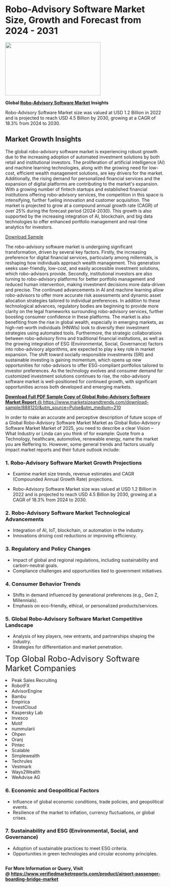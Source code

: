 <H1>Robo-Advisory Software Market Size, Growth and Forecast from 2024 - 2031</H1><img class="aligncenter size-medium wp-image-584254" src="https://thirdeyenews.in/wp-content/uploads/2024/09/Global-Market-Research-300x168.jpeg" alt="" width="300" height="168" /><p><strong>Global&nbsp;<a href="https://www.marketsizeandtrends.com/download-sample/888120/&amp;utm_source=Pulse&amp;utm_medium=210">Robo-Advisory Software Market</a> Insights</strong></p><p>Robo-Advisory Software Market size was valued at USD 1.2 Billion in 2022 and is projected to reach USD 4.5 Billion by 2030, growing at a CAGR of 18.3% from 2024 to 2030.</p><p><h2>Market Growth Insights</h2> <p>The global robo-advisory software market is experiencing robust growth due to the increasing adoption of automated investment solutions by both retail and institutional investors. The proliferation of artificial intelligence (AI) and machine learning technologies, along with the growing need for low-cost, efficient wealth management solutions, are key drivers for the market. Additionally, the rising demand for personalized financial services and the expansion of digital platforms are contributing to the market's expansion. With a growing number of fintech startups and established financial institutions offering robo-advisory services, the competition in this space is intensifying, further fueling innovation and customer acquisition. The market is projected to grow at a compound annual growth rate (CAGR) of over 25% during the forecast period (2024-2030). This growth is also supported by the increasing integration of AI, blockchain, and big data technologies to offer enhanced portfolio management and real-time analytics for investors.</p> <p><a href="#">Download Sample</a></p> <p>The robo-advisory software market is undergoing significant transformation, driven by several key factors. Firstly, the increasing preference for digital financial services, particularly among millennials, is reshaping how individuals approach wealth management. This generation seeks user-friendly, low-cost, and easily accessible investment solutions, which robo-advisors provide. Secondly, institutional investors are also turning to robo-advisory platforms for better portfolio management and reduced human intervention, making investment decisions more data-driven and precise. The continued advancements in AI and machine learning allow robo-advisors to offer more accurate risk assessments and dynamic asset allocation strategies tailored to individual preferences. In addition to these technological advances, regulatory bodies are beginning to provide more clarity on the legal frameworks surrounding robo-advisory services, further boosting consumer confidence in these platforms. The market is also benefiting from the rise in global wealth, especially in emerging markets, as high-net-worth individuals (HNWIs) look to diversify their investment strategies using automated tools. Furthermore, the strategic collaborations between robo-advisory firms and traditional financial institutions, as well as the growing integration of ESG (Environmental, Social, Governance) factors into robo-advisory algorithms, are expected to play a key role in market expansion. The shift toward socially responsible investments (SRI) and sustainable investing is gaining momentum, which opens up new opportunities for robo-advisors to offer ESG-compliant portfolios tailored to investor preferences. As the technology evolves and consumer demand for customized investment solutions continues to rise, the robo-advisory software market is well-positioned for continued growth, with significant opportunities across both developed and emerging markets.</p> <p><a href="#"></p><p><span class=""><strong>Download Full PDF Sample Copy of Global Robo-Advisory Software Market Report</strong> @ <a href="https://www.marketsizeandtrends.com/download-sample/888120/&amp;utm_source=Pulse&amp;utm_medium=210" target="_blank">https://www.marketsizeandtrends.com/download-sample/888120/&amp;utm_source=Pulse&amp;utm_medium=210</a></span></p><p>In order to make an accurate and perceptive description of future scope of a Global&nbsp;Robo-Advisory Software Market Market as Global&nbsp;Robo-Advisory Software Market Market of 2025, you need to describe a clear Vision &ndash; What Industry or Linda can you think of for example: Quote from a Technology, healthcare, automotive, renewable energy, name the market you are Reffering to. However, some general trends and factors usually impact market reports and their future outlook include:</p><h3>1.&nbsp;<strong>Robo-Advisory Software Market Growth Projections</strong></h3><ul><li>Examine market size trends, revenue estimates and CAGR (Compounded Annual Growth Rate) projections.</li><li><p>Robo-Advisory Software Market size was valued at USD 1.2 Billion in 2022 and is projected to reach USD 4.5 Billion by 2030, growing at a CAGR of 18.3% from 2024 to 2030.</p></li></ul><h3>2.&nbsp;<strong>Robo-Advisory Software Market Technological Advancements</strong></h3><ul><li>Integration of AI, IoT, blockchain, or automation in the industry.</li><li>Innovations driving cost reductions or improving efficiency.</li></ul><h3>3.&nbsp;<strong>Regulatory and Policy Changes</strong></h3><ul><li>Impact of global and regional regulations, including sustainability and carbon-neutral goals.</li><li>Compliance challenges and opportunities tied to government initiatives.</li></ul><h3>4.&nbsp;<strong>Consumer Behavior Trends</strong></h3><ul><li>Shifts in demand influenced by generational preferences (e.g., Gen Z, Millennials).</li><li>Emphasis on eco-friendly, ethical, or personalized products/services.</li></ul><h3>5.&nbsp;<strong>Global Robo-Advisory Software Market Competitive Landscape</strong></h3><ul><li>Analysis of key players, new entrants, and partnerships shaping the industry.</li><li>Strategies for differentiation and market penetration.</li></ul><p data-pm-slice="1 1 []"><span style="color: inherit; font-family: inherit; font-size: 25px;">Top Global Robo-Advisory Software Market Companies</span></p><div class="" data-test-id=""><p><li>Peak Sales Recruiting</li><li> RobotFX</li><li> AdvisorEngine</li><li> Bambu</li><li> Empirica</li><li> InvestCloud</li><li> Kaspersky Lab</li><li> Invesco</li><li> Motif</li><li> nummularii</li><li> Ohpen</li><li> Oranj</li><li> Pintec</li><li> Scalable</li><li> Simplewealth</li><li> Techrules</li><li> Vestmark</li><li> Ways2Wealth</li><li> WeAdvise AG</li></p></div><h3>6.&nbsp;<strong>Economic and Geopolitical Factors</strong></h3><ul><li>Influence of global economic conditions, trade policies, and geopolitical events.</li><li>Resilience of the market to inflation, currency fluctuations, or global crises.</li></ul><h3>7.&nbsp;<strong>Sustainability and ESG (Environmental, Social, and Governance)</strong></h3><ul><li>Adoption of sustainable practices to meet ESG criteria.</li><li>Opportunities in green technologies and circular economy principles.</li></ul><h2><strong style="font-size: 14px;">For More Information or Query, Visit @&nbsp;</strong><a style="background-color: #ffffff; font-size: 14px;" href="https://www.marketsizeandtrends.com/report/robo-advisory-software-market-/" target="_blank">https://www.verifiedmarketreports.com/product/airport-passenger-boarding-bridge-market</a></h2>
